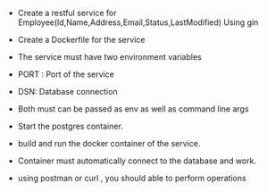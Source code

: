 - Create a restful service for Employee(Id,Name,Address,Email,Status,LastModified) Using gin

- Create a Dockerfile for the service

- The service must have two environment variables 

- PORT : Port of the service
- DSN: Database connection 
- Both must can be passed as env as well as command line args

- Start the postgres container.

- build and run the docker container of the service.

- Container must automatically connect to the database and work.

- using postman or curl , you should able to perform operations

